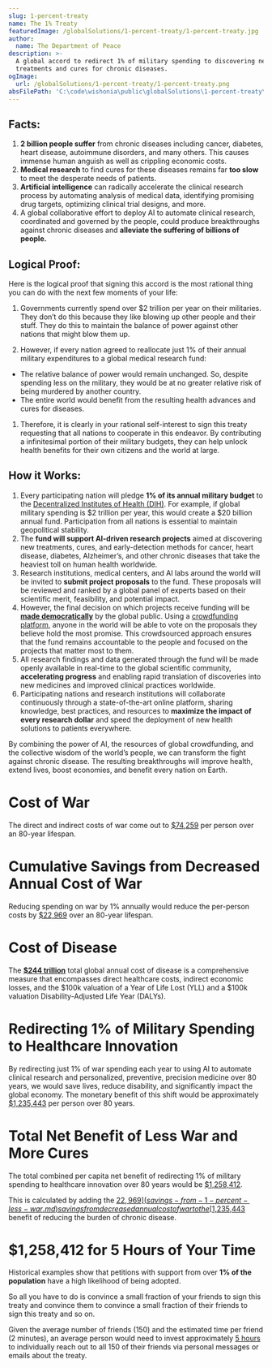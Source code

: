 ```yaml
---
slug: 1-percent-treaty
name: The 1% Treaty
featuredImage: /globalSolutions/1-percent-treaty/1-percent-treaty.jpg
author:
  name: The Department of Peace
description: >-
  A global accord to redirect 1% of military spending to discovering new
  treatments and cures for chronic diseases.
ogImage:
  url: /globalSolutions/1-percent-treaty/1-percent-treaty.png
absFilePath: 'C:\code\wishonia\public\globalSolutions\1-percent-treaty\1-percent-treaty.md'
---
```


## Facts:

1. **2 billion people suffer** from chronic diseases including cancer, diabetes, heart disease, autoimmune disorders, and many others. This causes immense human anguish as well as crippling economic costs.
2. **Medical research** to find cures for these diseases remains far **too slow** to meet the desperate needs of patients.
3. **Artificial intelligence** can radically accelerate the clinical research process by automating analysis of medical data, identifying promising drug targets, optimizing clinical trial designs, and more.
4. A global collaborative effort to deploy AI to automate clinical research, coordinated and governed by the people,
   could produce breakthroughs against chronic diseases and **alleviate the suffering of billions of people.**

## Logical Proof:

Here is the logical proof that signing this accord is the most rational thing you can do with the next few moments of your life:

1. Governments currently spend over $2 trillion per year on their militaries. They don’t do this because they like blowing up other people and their stuff. They do this to maintain the balance of power against other nations that might blow them up.

2. However, if every nation agreed to reallocate just 1% of their annual military expenditures to a global medical research fund:

- The relative balance of power would remain unchanged. So, despite spending less on the military, they would be at no greater relative risk of being murdered by another country.
- The entire world would benefit from the resulting health advances and cures for diseases.

1. Therefore, it is clearly in your rational self-interest to sign this treaty requesting that all nations to cooperate
   in this endeavor. By contributing a infinitesimal portion of their military budgets, they can help unlock health
   benefits for their own citizens and the world at large.

## How it Works:

1. Every participating nation will pledge **1% of its annual military budget** to the [Decentralized Institutes of Health (DIH)](decentralized-institutes-of-health.md). For example, if global military spending is $2 trillion per year, this would create a $20 billion annual fund. Participation from all nations is essential to maintain geopolitical stability.
2. The **fund will support AI-driven research projects** aimed at discovering new treatments, cures, and early-detection methods for cancer, heart disease, diabetes, Alzheimer’s, and other chronic diseases that take the heaviest toll on human health worldwide.
3. Research institutions, medical centers, and AI labs around the world will be invited to **submit project proposals** to the fund. These proposals will be reviewed and ranked by a global panel of experts based on their scientific merit, feasibility, and potential impact.
4. However, the final decision on which projects receive funding will be [**made democratically**](decentralized-institutes-of-health.md) by the global public. Using a [crowdfunding platform](decentralized-institutes-of-health.md), anyone in the world will be able to vote on the proposals they believe hold the most promise. This crowdsourced approach ensures that the fund remains accountable to the people and focused on the projects that matter most to them.
5. All research findings and data generated through the fund will be made openly available in real-time to the global scientific community, **accelerating progress** and enabling rapid translation of discoveries into new medicines and improved clinical practices worldwide.
6. Participating nations and research institutions will collaborate continuously through a state-of-the-art online platform, sharing knowledge, best practices, and resources to **maximize the impact of every research dollar** and speed the deployment of new health solutions to patients everywhere.

By combining the power of AI, the resources of global crowdfunding, and the collective wisdom of the world’s people, we can transform the fight against chronic disease. The resulting breakthroughs will improve health, extend lives, boost economies, and benefit every nation on Earth.

# Cost of War

The direct and indirect costs of war come out to [$74,259](globalSolutions/1-percent-treaty/cost-of-war.mds/1-percent-treaty/cost-of-war.md) per person over an 80-year lifespan.

# Cumulative Savings from Decreased Annual Cost of War

Reducing spending on war by 1% annually would reduce the per-person costs by [$22,969](savings-from-1-percent-less-war.md) over an 80-year lifespan.

# Cost of Disease

The [**$244 trillion**](globalSolutions/1-percent-treaty/cost-of-disease.mdpercent-treaty/cost-of-disease.md) total global annual cost of disease is a comprehensive measure that encompasses direct healthcare costs, indirect economic losses, and the $100k valuation of a Year of Life Lost (YLL) and a $100k valuation Disability-Adjusted Life Year (DALYs).

# Redirecting 1% of Military Spending to Healthcare Innovation

By redirecting just 1% of war spending each year to using AI to automate clinical research and personalized, preventive, precision medicine over 80 years, we would save lives, reduce disability, and significantly impact the global economy. The monetary benefit of this shift would be approximately [$1,235,443](value-of-automating-research.md) per person over 80 years.

# Total Net Benefit of Less War and More Cures

The total combined per capita net benefit of redirecting 1% of military spending to healthcare innovation over 80 years would be [$1,258,412](value-of-automating-research.md).

This is calculated by adding the [$22,969](savings-from-1-percent-less-war.md) savings from decreased annual cost of war to the [$1,235,443](value-of-automating-research.md) benefit of reducing the burden of chronic disease.

# $1,258,412 for 5 Hours of Your Time

Historical examples show that petitions with support from over **1% of the population** have a high likelihood of being adopted.

So all you have to do is convince a small fraction of your friends to sign this treaty and convince them to convince a small fraction of their friends to sign this treaty and so on.

Given the average number of friends (150) and the estimated time per friend (2 minutes), an average person would need to invest approximately [5 hours](individual-roi.md) to individually reach out to all 150 of their friends via personal messages or emails about the treaty.
